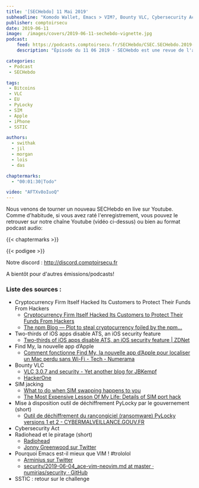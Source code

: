 ```yaml
---
title: '[SECHebdo] 11 Mai 2019'
subheadline: "Komodo Wallet, Emacs > VIM?, Bounty VLC, Cybersecurity Act, PyLocky, SIM Jacking 101, Radiohead, Apple Find My, SSTIC Challenge, etc."
publisher: comptoirsecu
date: 2019-06-11
image:  /images/covers/2019-06-11-sechebdo-vignette.jpg
podcast:
    feed: https://podcasts.comptoirsecu.fr/SECHebdo/CSEC.SECHebdo.2019-06-11.mp3
    description: "Épisode du 11 06 2019 - SECHebdo est une revue de l'actualité cybersécurité réalisée en live sur Youtube, généralement le mardi soir."

categories:
 - Podcast
 - SECHebdo

tags:
 - Bitcoins
 - VLC
 - EU
 - PyLocky
 - SIM
 - Apple 
 - iPhone
 - SSTIC 

authors:
  - swithak
  - jil
  - morgan
  - lois
  - das

chaptermarks:
  - "00:01:30|Todo"

video: "AFTXv8oIuoQ"
---
```


Nous venons de tourner un nouveau SECHebdo en live sur Youtube. Comme d'habitude, si vous avez raté l'enregistrement, vous pouvez le retrouver sur notre chaîne Youtube (vidéo ci-dessus) ou bien au format podcast audio:

{{< chaptermarks >}}

{{< podigee >}}

Notre discord : <http://discord.comptoirsecu.fr>

A bientôt pour d'autres émissions/podcasts!

### Liste des sources :

*  Cryptocurrency Firm Itself Hacked Its Customers to Protect Their Funds From Hackers
	* [Cryptocurrency Firm Itself Hacked Its Customers to Protect Their Funds From Hackers](https://thehackernews.com/2019/06/komodo-agama-wallet-hacking.html)
	* [The npm Blog — Plot to steal cryptocurrency foiled by the npm...](https://blog.npmjs.org/post/185397814280/plot-to-steal-cryptocurrency-foiled-by-the-npm)
*  Two-thirds of iOS apps disable ATS, an iOS security feature
	* [Two-thirds of iOS apps disable ATS, an iOS security feature | ZDNet](https://www.zdnet.com/article/two-thirds-of-ios-apps-disable-ats-an-ios-security-feature/)
*  Find My, la nouvelle app d’Apple
	* [Comment fonctionne Find My, la nouvelle app d’Apple pour localiser un Mac perdu sans Wi-Fi - Tech - Numerama](https://www.numerama.com/tech/523446-comment-fonctionne-find-my-la-nouvelle-app-dapple-pour-localiser-un-mac-perdu-sans-wi-fi.html)
*  Bounty VLC
	* [VLC 3.0.7 and security - Yet another blog for JBKempf](http://www.jbkempf.com/blog/post/2019/VLC-3.0.7-and-security)
	* [HackerOne](https://hackerone.com/vlc_h1c)
*  SIM jacking
	* [What to do when SIM swapping happens to you](https://medium.com/mycrypto/what-to-do-when-sim-swapping-happens-to-you-1367f296ef4d)
	* [The Most Expensive Lesson Of My Life: Details of SIM port hack](https://medium.com/coinmonks/the-most-expensive-lesson-of-my-life-details-of-sim-port-hack-35de11517124?source=friends_link&sk=4c29b27bacb2eff038ec8fe4d40cd615)
*  Mise à disposition outil de déchiffrement PyLocky par le gouvernement (short)
	* [Outil de déchiffrement du rançongiciel (ransomware) PyLocky versions 1 et 2 - CYBERMALVEILLANCE.GOUV.FR](https://www.cybermalveillance.gouv.fr/nos-articles/outil-dechiffrement-rancongiciel-ransomware-pylocky-v1-2/)
*  Cybersecurity Act
*  Radiohead et le piratage (short)
	* [Radiohead](https://radiohead.bandcamp.com/)
	* [Jonny Greenwood sur Twitter](https://twitter.com/JnnyG/status/1138403690350596098)
*  Pourquoi Emacs est-il mieux que VIM ! #trololol
	* [Arminius sur Twitter](https://twitter.com/rawsec/status/1135895908594409472)
	* [security/2019-06-04_ace-vim-neovim.md at master · numirias/security · GitHub](https://github.com/numirias/security/blob/master/doc/2019-06-04_ace-vim-neovim.md)
*  SSTIC : retour sur le challenge

